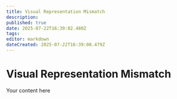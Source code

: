 ```yaml
---
title: Visual Representation Mismatch
description: 
published: true
date: 2025-07-22T16:39:02.480Z
tags: 
editor: markdown
dateCreated: 2025-07-22T16:39:00.479Z
---
```


# Visual Representation Mismatch
Your content here